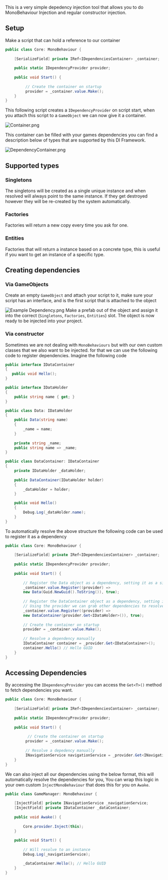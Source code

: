 This is a very simple depedency injection tool that allows you to do MonoBehaviour Injection and regular constructor injection.
## Setup

Make a script that can hold a reference to our container 

```csharp
public class Core: MonoBehaviour {
    
    [SerializeField] private IRef<IDependenciesContainer> _container;
    
    public static IDependencyProvider provider;
    
    public void Start() {
          
         // Create the container on startup    
         provider = _container.value.Make();
    }
}
```

This following script creates a `IDependencyProvider` on script start, when you attach this script to a `GameObject` we can now give it a container.

![Container.png](Images/Container.png)

This container can be filled with your games dependencies you can find a description below of types that are supported by this DI Framework.

![DependencyContainer.png](Images/DependencyContainer.png)

## Supported types

### Singletons

The singletons will be created as a single unique instance and when resolved will always point to the same instance. 
If they get destroyed however they will be re-created by the system automatically.

### Factories

Factories will return a new copy every time you ask for one.

### Entities

Factories that will return a instance based on a concrete type, this is useful if you want to get an instance of a specific type.

## Creating dependencies

### Via GameObjects
Create an empty `GameObject` and attach your script to it, make sure your script has an interface, and is the first script that is attached to the object

![Example Dependency.png](Images/Example%20Dependency.png)
Make a prefab out of the object and assign it into the correct (`Singletons`, `Factories`, `Entities`) slot. The object is now ready to be injected into your project.
### Via constructor
Sometimes we are not dealing with `MonoBehaviours` but with our own custom classes that we also want to be injected. for that we can use the following code to register dependencies. Imagine the following code

```csharp
public interface IDataContainer 
{
   public void Hello();
}

public interface IDataHolder
{
    public string name { get; }
}

public class Data: IDataHolder
{
    public Data(string name)
    {
        _name = name;
    }
    
    private string _name;
    public string name => _name;
}

public class DataContainer: IDataContainer
{
    private IDataHolder _dataHolder;
    
    public DataContainer(IDataHolder holder)
    {
        _dataHolder = holder;
    }

    public void Hello()
    {
        Debug.Log(_dataHolder.name);
    }
}

```

To automatically resolve the above structure the following code can be used to register it as a dependency

```csharp
public class Core: MonoBehaviour {
    
    [SerializeField] private IRef<IDependenciesContainer> _container;
    
    public static IDependencyProvider provider;
    
    public void Start() {
         
        // Register the Data object as a dependency, setting it as a singleton 
        _container.value.Register((provider) => 
        new Data(Guid.NewGuid().ToString()), true);
        
        // Register the DataContainer object as a dependency, setting it as a singleton
        // Using the provider we can grab other dependencies to resolve (make sure they do exist tho)
        _container.value.Register((provider) => 
        new DataContainer(provider.Get<IDataHolder>()), true); 
          
        // Create the container on startup    
        provider = _container.value.Make();
            
        // Resolve a dependency manually
        IDataContainer container = _provider.Get<IDataContainer>();
        container.Hello() // Hello GUID
    }
}
```

## Accessing Dependencies

By accessing the `IDependencyProvider` you can access the `Get<T>()` method to fetch dependencies you want.

```csharp
public class Core: MonoBehaviour {
    
    [SerializeField] private IRef<IDependenciesContainer> _container;
    
    public static IDependencyProvider provider;
    
    public void Start() {
          
          // Create the container on startup    
         provider = _container.value.Make();
         
         // Resolve a depedency manually
         INavigationService navigationService = _provider.Get<INavigationService>();
    }
}
```
We can also inject all our dependencies using the below format, this will automatically resolve the dependencies for you,
You can wrap this logic in your own custom `InjectMonoBehaviour` that does this for you on `Awake`.

```csharp
public class GameManager: MonoBehaviour {
    
    [InjectField] private INavigationService _navigationService;
    [InjectField] private IDataContainer _dataContainer;
    
    public void Awake() {
        
        Core.provider.Inject(this);
    }  
  
    public void Start() {
        
        // Will resolve to an instance
        Debug.Log(_navigationService);

        _dataContainer.Hello(); // Hello GUID
    }
}
```
